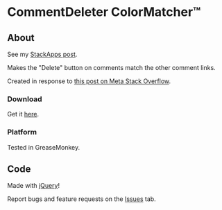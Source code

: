 # CommentDeleter ColorMatcher&trade;

## About

See my [StackApps post].

Makes the "Delete" button on comments match the other comment links.

Created in response to [this post on Meta Stack Overflow][mso].

### Download

Get it [here].

### Platform

Tested in GreaseMonkey.

## Code

Made with [jQuery]!

Report bugs and feature requests on the [Issues] tab.

  [mso]: https://meta.stackoverflow.com/q/379776/8828658
  [jQuery]: https://jquery.com/
  [here]: https://github.com/a-stone-arachnid/CommentDeleter-ColorMatcher/raw/master/comment-deleter-color-matcher.user.js
  [Issues]: https://github.com/a-stone-arachnid/CommentDeleter-ColorMatcher/issues
  [StackApps post]: https://stackapps.com/q/8222/54539
